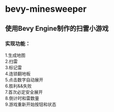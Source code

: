 # bevy-minesweeper

## 使用Bevy Engine制作的扫雷小游戏

### 实现功能：
1.生成地图  
2.扫雷  
3.标记雷  
4.连锁翻地板  
5.点击数字自动展开  
6.胜利&&失败  
7.首次必定安全展开  
8.倒计时和雷数量  
9.游戏重新开始按钮和状态
